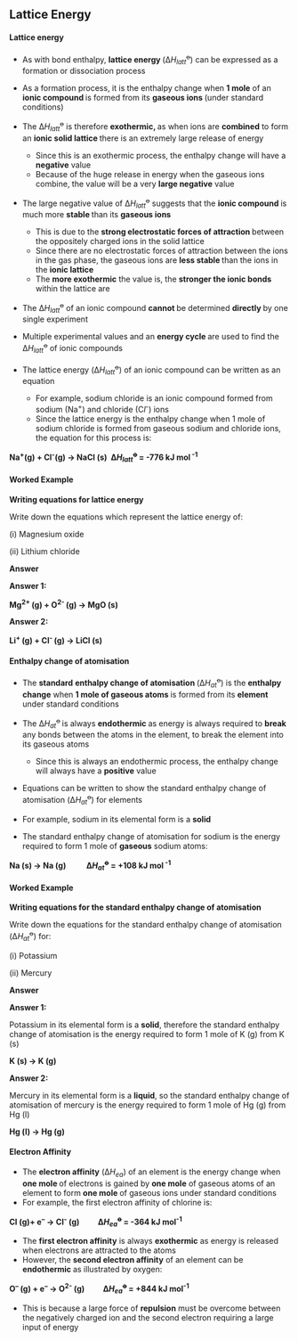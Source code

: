 Lattice Energy
--------------

#### Lattice energy

* As with bond enthalpy, <b>lattice energy </b>(Δ<i>H</i><sub><i>latt</i></sub><sup>ꝋ</sup>) can be expressed as a formation or dissociation process
* As a formation process, it is the enthalpy change when <b>1 mole</b> of an <b>ionic compound </b>is formed from its <b>gaseous ions </b>(under standard conditions)
* The Δ<i>H</i><sub><i>latt</i></sub><sup>ꝋ</sup> is therefore <b>exothermic, </b>as when ions are <b>combined</b> to form an <b>ionic solid lattice </b>there is an extremely large release of energy

  + Since this is an exothermic process, the enthalpy change will have a <b>negative</b> value
  + Because of the huge release in energy when the gaseous ions combine, the value will be a very <b>large negative</b> value
* The large negative value of Δ<i>H</i><sub><i>latt</i></sub><sup>ꝋ</sup> suggests that the <b>ionic compound </b>is much more <b>stable </b>than its <b>gaseous ions</b>

  + This is due to the <b>strong electrostatic forces of attraction </b>between the oppositely charged ions in the solid lattice
  + Since there are no electrostatic forces of attraction between the ions in the gas phase, the gaseous ions are <b>less stable </b>than the ions in the <b>ionic lattice</b>
  + The <b>more exothermic</b> the value is, the <b>stronger the ionic bonds</b> within the lattice are
* The Δ<i>H</i><sub><i>latt</i></sub><sup>ꝋ</sup> of an ionic compound <b>cannot </b>be determined <b>directly </b>by one single experiment
* Multiple experimental values and an <b>energy cycle </b>are used to find the Δ<i>H</i><sub><i>latt</i></sub><sup>ꝋ</sup> of ionic compounds
* The lattice energy (Δ<i>H</i><sub><i>latt</i></sub><sup>ꝋ</sup>) of an ionic compound can be written as an equation

  + For example, sodium chloride is an ionic compound formed from sodium (Na<sup>+</sup>) and chloride (C<i>l</i><sup>-</sup>) ions
  + Since the lattice energy is the enthalpy change when 1 mole of sodium chloride is formed from gaseous sodium and chloride ions, the equation for this process is:

<b>Na</b><sup><b>+</b></sup><b>(g) + Cl</b><sup><b>-</b></sup><b>(g) → NaCl (s)  Δ</b><i><b>H</b></i><sub><i><b>latt</b></i></sub><sup><b>ꝋ </b></sup><b>= -776 kJ mol</b><sup><b> -1</b></sup>

#### Worked Example

<b>Writing equations for lattice energy</b>

Write down the equations which represent the lattice energy of:

(i) Magnesium oxide

(ii) Lithium chloride

<b>Answer</b>

<b>Answer 1:</b>

<b>Mg</b><sup><b>2+ </b></sup><b>(g) + O</b><sup><b>2- </b></sup><b>(g) → MgO (s)</b>

<b>Answer 2:</b>

<b>Li</b><sup><b>+ </b></sup><b>(g) + Cl</b><sup><b>- </b></sup><b>(g) → LiCl (s)</b>

#### Enthalpy change of atomisation

* The <b>standard</b> <b>enthalpy change of atomisation </b>(Δ<i>H</i><sub><i>at</i></sub><sup>ꝋ</sup>) is the <b>enthalpy change</b> when <b>1 mole of gaseous atoms </b>is formed from its <b>element </b>under standard conditions
* The Δ<i>H</i><sub><i>at</i></sub><sup>ꝋ </sup>is always <b>endothermic </b>as energy is always required to <b>break</b> any bonds between the atoms in the element, to break the element into its gaseous atoms

  + Since this is always an endothermic process, the enthalpy change will always have a <b>positive</b> value
* Equations can be written to show the standard enthalpy change of atomisation (Δ<i>H</i><sub><i>at</i></sub><sup>ꝋ</sup>) for elements
* For example, sodium in its elemental form is a <b>solid</b>
* The standard enthalpy change of atomisation for sodium is the energy required to form 1 mole of <b>gaseous</b> sodium atoms:

<b>Na (s) → Na (g)           Δ</b><i><b>H</b></i><sub><i><b>at</b></i></sub><sup><b>ꝋ</b></sup><b> = +108 kJ mol</b><sup><b> -1</b></sup>

#### Worked Example

<b>Writing equations for the standard enthalpy change of atomisation</b>

Write down the equations for the standard enthalpy change of atomisation (Δ<i>H</i><sub><i>at</i></sub><sup>ꝋ</sup>) for:

(i) Potassium

(ii) Mercury

<b>Answer</b>

<b>Answer 1:</b>

Potassium in its elemental form is a <b>solid</b>, therefore the standard enthalpy change of atomisation is the energy required to form 1 mole of K (g) from K (s)

<b>K (s) → K (g) </b>

<b>Answer 2:</b>

Mercury in its elemental form is a <b>liquid</b>, so the standard enthalpy change of atomisation of mercury is the energy required to form 1 mole of Hg (g) from Hg (l)

<b>Hg (l) → Hg (g)</b>

#### Electron Affinity

* The <b>electron affinity</b> (Δ<i>H</i><sub><i>ea</i></sub>) of an element is the energy change when <b>one mole </b>of electrons is gained by <b>one mole</b> of gaseous atoms of an element to form <b>one mole </b>of gaseous ions under standard conditions
* For example, the first electron affinity of chlorine is:

<b>Cl (g)+ e</b><sup><b>–</b></sup><b> → Cl</b><sup><b>-</b></sup><b> (g)          Δ</b><i><b>H</b></i><sub><i><b>ea</b></i></sub><sup><b>ꝋ </b></sup><b>= -364 kJ mol</b><sup><b>-1</b></sup>

* The <b>first electron affinity</b> is always <b>exothermic</b> as energy is released when electrons are attracted to the atoms
* However, the <b>second electron affinity</b> of an element can be <b>endothermic </b>as illustrated by oxygen:

<b>O</b><sup><b>– </b></sup><b>(g) + e</b><sup><b>–</b></sup><b> → O</b><sup><b>2-</b></sup><b> (g)          Δ</b><i><b>H</b></i><sub><i><b>ea</b></i></sub><sup><b>ꝋ </b></sup><b>= +844 kJ mol</b><sup><b>-1</b></sup>

* This is because a large force of <b>repulsion</b> must be overcome between the negatively charged ion and the second electron requiring a large input of energy